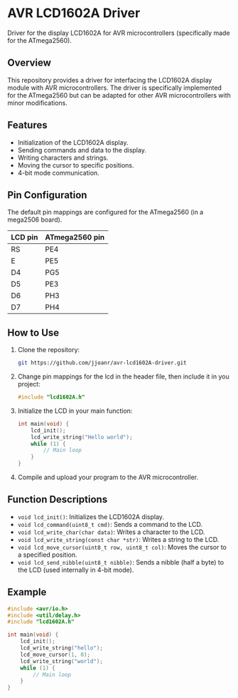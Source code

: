 # AVR LCD1602A Driver

Driver for the display LCD1602A for AVR microcontrollers (specifically made for the ATmega2560).

## Overview

This repository provides a driver for interfacing the LCD1602A display module with AVR microcontrollers. The driver is specifically implemented for the ATmega2560 but can be adapted for other AVR microcontrollers with minor modifications.

## Features

- Initialization of the LCD1602A display.
- Sending commands and data to the display.
- Writing characters and strings.
- Moving the cursor to specific positions.
- 4-bit mode communication.

## Pin Configuration

The default pin mappings are configured for the ATmega2560 (in a mega2506 board).

| LCD pin | ATmega2560 pin  |
|---------|-----------------|
| RS      | PE4             |
| E       | PE5             |
| D4      | PG5             |
| D5      | PE3             |
| D6      | PH3             |
| D7      | PH4             |

## How to Use

1. Clone the repository:

    ```sh
    git https://github.com/jjoanr/avr-lcd1602A-driver.git
    ```

2. Change pin mappings for the lcd in the header file, then include it in you project:

    ```c
    #include "lcd1602A.h"
    ```

3. Initialize the LCD in your main function:

    ```c
    int main(void) {
        lcd_init();
        lcd_write_string("Hello world");
        while (1) {
            // Main loop
        }
    }
    ```

4. Compile and upload your program to the AVR microcontroller.

## Function Descriptions

- `void lcd_init()`: Initializes the LCD1602A display.
- `void lcd_command(uint8_t cmd)`: Sends a command to the LCD.
- `void lcd_write_char(char data)`: Writes a character to the LCD.
- `void lcd_write_string(const char *str)`: Writes a string to the LCD.
- `void lcd_move_cursor(uint8_t row, uint8_t col)`: Moves the cursor to a specified position.
- `void lcd_send_nibble(uint8_t nibble)`: Sends a nibble (half a byte) to the LCD (used internally in 4-bit mode).

## Example

```c
#include <avr/io.h>
#include <util/delay.h>
#include "lcd1602A.h"

int main(void) {
    lcd_init();
    lcd_write_string("hello");
    lcd_move_cursor(1, 0);
    lcd_write_string("world");
    while (1) {
        // Main loop
    }
}
